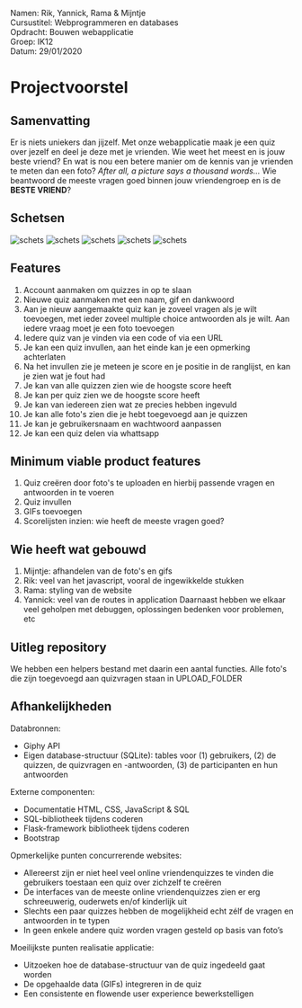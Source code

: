 Namen: Rik, Yannick, Rama & Mijntje  <br>
Cursustitel: Webprogrammeren en databases <br>
Opdracht: Bouwen webapplicatie <br>
Groep: IK12 <br>
Datum: 29/01/2020

# Projectvoorstel

## Samenvatting

Er is niets uniekers dan jijzelf. Met onze webapplicatie maak je een quiz over jezelf en deel je deze met je vrienden. Wie weet het meest en is jouw beste vriend? En wat is nou een betere manier om de kennis van je vrienden te meten dan een foto? *After all, a picture says a thousand words…* Wie beantwoord de meeste vragen goed binnen jouw vriendengroep en is de **BESTE VRIEND**?

## Schetsen

![schets](doc/quiz1.png)
![schets](doc/quiz2.png)
![schets](doc/quiz3.png)
![schets](doc/quiz4.png)
![schets](doc/quiz5.png)


## Features
1. Account aanmaken om quizzes in op te slaan
1. Nieuwe quiz aanmaken met een naam, gif en dankwoord
1. Aan je nieuw aangemaakte quiz kan je zoveel vragen als je wilt toevoegen, met ieder zoveel multiple choice antwoorden als je wilt. Aan iedere vraag moet je een foto toevoegen
1. Iedere quiz van je vinden via een code of via een URL
1. Je kan een quiz invullen, aan het einde kan je een opmerking achterlaten
1. Na het invullen zie je meteen je score en je positie in de ranglijst, en kan je zien wat je fout had
1. Je kan van alle quizzen zien wie de hoogste score heeft
1. Je kan per quiz zien we de hoogste score heeft
1. Je kan van iedereen zien wat ze precies hebben ingevuld
1. Je kan alle foto's zien die je hebt toegevoegd aan je quizzen
1. Je kan je gebruikersnaam en wachtwoord aanpassen
2. Je kan een quiz delen via whattsapp

## Minimum viable product features
1. Quiz creëren door foto's te uploaden en hierbij passende vragen en antwoorden in te voeren
1. Quiz invullen
1. GIFs toevoegen
1. Scorelijsten inzien: wie heeft de meeste vragen goed?

## Wie heeft wat gebouwd
1. Mijntje: afhandelen van de foto's en gifs
1. Rik: veel van het javascript, vooral de ingewikkelde stukken
1. Rama: styling van de website
1. Yannick: veel van de routes in application
Daarnaast hebben we elkaar veel geholpen met debuggen, oplossingen bedenken voor problemen, etc

## Uitleg repository
We hebben een helpers bestand met daarin een aantal functies. Alle foto's die zijn toegevoegd aan quizvragen staan in UPLOAD_FOLDER

## Afhankelijkheden
Databronnen:
* Giphy API
* Eigen database-structuur (SQLite): tables voor (1) gebruikers, (2) de quizzen, de quizvragen en -antwoorden, (3) de participanten en hun antwoorden

Externe componenten:
* Documentatie HTML, CSS, JavaScript & SQL
* SQL-bibliotheek tijdens coderen
* Flask-framework bibliotheek tijdens coderen
* Bootstrap

Opmerkelijke punten concurrerende websites:
* Allereerst zijn er niet heel veel online vriendenquizzes te vinden die gebruikers toestaan een quiz over zichzelf te creëren
* De interfaces van de meeste online vriendenquizzes zien er erg schreeuwerig, ouderwets en/of kinderlijk uit
* Slechts een paar quizzes hebben de mogelijkheid echt zélf de vragen en antwoorden in te typen
* In geen enkele andere quiz worden vragen gesteld op basis van foto’s

Moeilijkste punten realisatie applicatie:
* Uitzoeken hoe de database-structuur van de quiz ingedeeld gaat worden
* De opgehaalde data (GIFs) integreren in de quiz
* Een consistente en flowende user experience bewerkstelligen